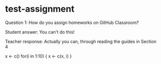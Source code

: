 # test-assignment

Question 1: How do you assign homeworks on GitHub Classroom?

Student answer: You can't do this!

Teacher response: Actually you can, through reading the guides in Section 4


x <- c()
for(i in 1:10) {
  x <- c(x, i)
}

